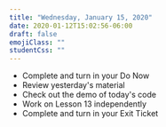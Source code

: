 ```yaml
---
title: "Wednesday, January 15, 2020"
date: 2020-01-12T15:02:56-06:00
draft: false
emojiClass: ""
studentCss: ""
---
```


- Complete and turn in your Do Now
- Review yesterday's material
- Check out the demo of today's code
- Work on Lesson 13 independently
- Complete and turn in your Exit Ticket